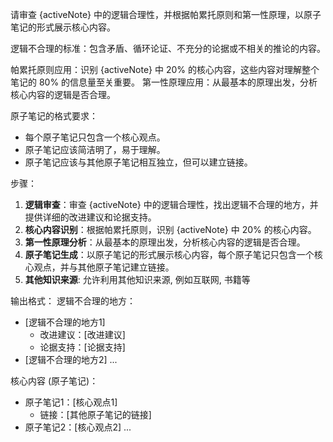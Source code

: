 请审查 {activeNote} 中的逻辑合理性，并根据帕累托原则和第一性原理，以原子笔记的形式展示核心内容。

逻辑不合理的标准：包含矛盾、循环论证、不充分的论据或不相关的推论的内容。

帕累托原则应用：识别 {activeNote} 中 20% 的核心内容，这些内容对理解整个笔记的 80% 的信息量至关重要。
第一性原理应用：从最基本的原理出发，分析核心内容的逻辑是否合理。

原子笔记的格式要求：
- 每个原子笔记只包含一个核心观点。
- 原子笔记应该简洁明了，易于理解。
- 原子笔记应该与其他原子笔记相互独立，但可以建立链接。

步骤：
1. **逻辑审查**：审查 {activeNote} 中的逻辑合理性，找出逻辑不合理的地方，并提供详细的改进建议和论据支持。
2. **核心内容识别**：根据帕累托原则，识别 {activeNote} 中 20% 的核心内容。
3. **第一性原理分析**：从最基本的原理出发，分析核心内容的逻辑是否合理。
4. **原子笔记生成**：以原子笔记的形式展示核心内容，每个原子笔记只包含一个核心观点，并与其他原子笔记建立链接。
5. **其他知识来源**: 允许利用其他知识来源, 例如互联网, 书籍等

输出格式：
逻辑不合理的地方：
- [逻辑不合理的地方1]
  - 改进建议：[改进建议]
  - 论据支持：[论据支持]
- [逻辑不合理的地方2]
  ...

核心内容 (原子笔记)：
- 原子笔记1：[核心观点1]
  - 链接：[其他原子笔记的链接]
- 原子笔记2：[核心观点2]
  ...